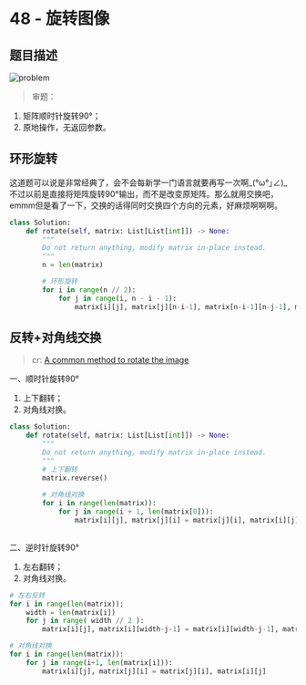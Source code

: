 # 48 - 旋转图像

## 题目描述
![problem](images/48.png)

>审题：
1. 矩阵顺时针旋转90°；
2. 原地操作，无返回参数。

## 环形旋转
这道题可以说是非常经典了，会不会每新学一门语言就要再写一次啊_(°ω°｣∠)_  不过以前是直接将矩阵旋转90°输出，而不是改变原矩阵。那么就用交换吧，emmm但是看了一下，交换的话得同时交换四个方向的元素，好麻烦啊啊啊。

```python
class Solution:
    def rotate(self, matrix: List[List[int]]) -> None:
        """
        Do not return anything, modify matrix in-place instead.
        """
        n = len(matrix)

        # 环形旋转
        for i in range(n // 2):
            for j in range(i, n - i - 1):
                matrix[i][j], matrix[j][n-i-1], matrix[n-i-1][n-j-1], matrix[n-j-1][i] = matrix[n-j-1][i], matrix[i][j], matrix[j][n-i-1], matrix[n-i-1][n-j-1]

```


## 反转+对角线交换
>cr: [A common method to rotate the image](https://leetcode.com/problems/rotate-image/discuss/18872/A-common-method-to-rotate-the-image)

一、顺时针旋转90°
1. 上下翻转；
2. 对角线对换。

```python
class Solution:
    def rotate(self, matrix: List[List[int]]) -> None:
        """
        Do not return anything, modify matrix in-place instead.
        """
        # 上下翻转
        matrix.reverse()
        
        # 对角线对换
        for i in range(len(matrix)):
            for j in range(i + 1, len(matrix[0])):
                matrix[i][j], matrix[j][i] = matrix[j][i], matrix[i][j]
                
```


二、逆时针旋转90°
1. 左右翻转；
2. 对角线对换。
```python
# 左右反转
for i in range(len(matrix)):
    width = len(matrix[i])
    for j in range( width // 2 ):
        matrix[i][j], matrix[i][width-j-1] = matrix[i][width-j-1], matrix[i][j]

# 对角线对换
for i in range(len(matrix)):
    for j in range(i+1, len(matrix[i])):
        matrix[i][j], matrix[j][i] = matrix[j][i], matrix[i][j]
```